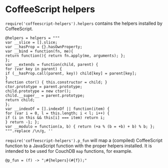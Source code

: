 CoffeeScript helpers
====================

`require('coffeescript-helpers').helpers` contains the helpers installed by CoffeeScript.

    @helpers = helpers = """
    var __slice = [].slice;
    var __hasProp = {}.hasOwnProperty;
    var __bind = function(fn, me){
    return function(){ return fn.apply(me, arguments); };
    };
    var __extends = function(child, parent) {
    for (var key in parent) {
    if (__hasProp.call(parent, key)) child[key] = parent[key];
    }
    function ctor() { this.constructor = child; }
    ctor.prototype = parent.prototype;
    child.prototype = new ctor();
    child.__super__ = parent.prototype;
    return child;
    };
    var __indexOf = [].indexOf || function(item) {
    for (var i = 0, l = this.length; i < l; i++) {
    if (i in this && this[i] === item) return i;
    } return -1; };
    var __modulo = function(a, b) { return (+a % (b = +b) + b) % b; };
    """.replace /\n/g, ''

`require('coffeescript-helpers').p_fun` will map a (compiled) CoffeeScript function to a JavaScript function with the proper helpers installed. It is intended to be used for CouchDB `map` functions, for example.

    @p_fun = (f) -> ";#{helpers}(#{f});"
